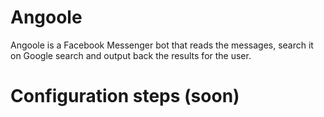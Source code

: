 # Angoole

Angoole is a Facebook Messenger bot that reads the messages, search it on Google search and output back the results for the user.

# Configuration steps (soon)
